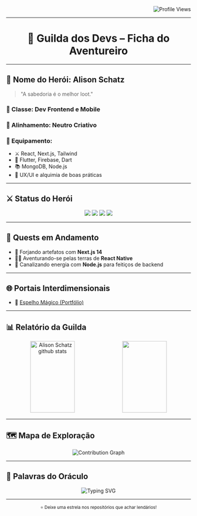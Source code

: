 <div align="right">
  <img src="https://komarev.com/ghpvc/?username=alisonschatz&color=6FA4FC&style=flat-square&label=Visitantes+da+Guilda" alt="Profile Views" />
</div>

---

<h1 align="center">🏰 Guilda dos Devs – Ficha do Aventureiro</h1>

---

## 🧙 Nome do Herói: Alison Schatz

> "A sabedoria é o melhor loot."

### 🧾 Classe: Dev Frontend e Mobile
### 🧭 Alinhamento: Neutro Criativo
### 🎒 Equipamento:
- ⚔️ React, Next.js, Tailwind
- 📱 Flutter, Firebase, Dart
- 📚 MongoDB, Node.js
- 🧠 UX/UI e alquimia de boas práticas

---

## ⚔️ Status do Herói

<div align="center">
  <img src="https://img.shields.io/badge/❤️%20HP-95%2F100-critical?style=flat-square&color=E63946" />
  <img src="https://img.shields.io/badge/💙%20Mana-80%2F100-blue?style=flat-square&color=457B9D" />
  <img src="https://img.shields.io/badge/⭐%20XP-1400%2F2000-yellow?style=flat-square&color=F1C40F" />
  <img src="https://img.shields.io/badge/%F0%9F%91%AA%20Level-27-important?style=flat-square&color=9B59B6" />
</div>

---

## 📜 Quests em Andamento
- 🧪 Forjando artefatos com **Next.js 14**
- 🧙‍♂️ Aventurando-se pelas terras de **React Native**
- 🔧 Canalizando energia com **Node.js** para feitiços de backend

---

## 🌐 Portais Interdimensionais

- 🔮 [Espelho Mágico (Portfólio)](https://as-dev-portfolio.vercel.app)

---

## 📊 Relatório da Guilda

<div align="center">
  <img width="49%" height="195px" src="https://github-readme-stats.vercel.app/api?username=alisonschatz&show_icons=true&count_private=true&hide_border=true&title_color=6FA4FC&icon_color=6FA4FC&text_color=c9d1d9&bg_color=0d1117&border_radius=10" alt="Alison Schatz github stats" /> 
  <img width="49%" height="195px" src="https://github-readme-stats.vercel.app/api/top-langs/?username=alisonschatz&layout=compact&hide_border=true&title_color=6FA4FC&text_color=c9d1d9&bg_color=0d1117&border_radius=10" />
</div>

---

## 🗺️ Mapa de Exploração

<div align="center">
  <img src="https://github-readme-activity-graph.vercel.app/graph?username=alisonschatz&theme=react-dark&hide_border=true&area=true&custom_title=Rastro+das+Missões+Concluídas" alt="Contribution Graph" />
</div>

---

## 💬 Palavras do Oráculo

<div align="center">
  <img src="https://readme-typing-svg.herokuapp.com?font=Fira+Code&size=18&pause=1000&color=6FA4FC&center=true&vCenter=true&width=600&lines=Bem-vindo+à+minha+Guilda!+%F0%9F%91%9B;Vamos+codar+e+upar+juntos+!+%F0%9F%9A%80;Subindo+de+n%C3%ADvel+todo+dia!+%F0%9F%8E%93" alt="Typing SVG" />
</div>

---

<div align="center">
  <sub>⭐ Deixe uma estrela nos repositórios que achar lendários!</sub>
</div>
